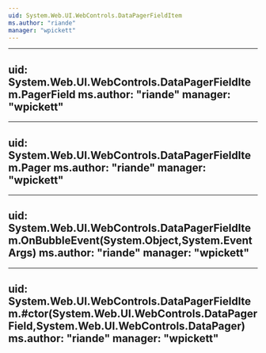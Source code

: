 ```yaml
---
uid: System.Web.UI.WebControls.DataPagerFieldItem
ms.author: "riande"
manager: "wpickett"
---
```


---
uid: System.Web.UI.WebControls.DataPagerFieldItem.PagerField
ms.author: "riande"
manager: "wpickett"
---

---
uid: System.Web.UI.WebControls.DataPagerFieldItem.Pager
ms.author: "riande"
manager: "wpickett"
---

---
uid: System.Web.UI.WebControls.DataPagerFieldItem.OnBubbleEvent(System.Object,System.EventArgs)
ms.author: "riande"
manager: "wpickett"
---

---
uid: System.Web.UI.WebControls.DataPagerFieldItem.#ctor(System.Web.UI.WebControls.DataPagerField,System.Web.UI.WebControls.DataPager)
ms.author: "riande"
manager: "wpickett"
---
